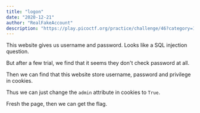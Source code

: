 ```yaml
---
title: "logon"
date: "2020-12-21"
author: "RealFakeAccount"
description: "https://play.picoctf.org/practice/challenge/46?category=1&page=1"
---
```

This website gives us username and password. Looks like a SQL injection question.

But after a few trial, we find that it seems they don't check password at all.

Then we can find that this website store username, password and privilege in cookies.

Thus we can just change the `admin` attribute in cookies to `True`.

Fresh the page, then we can get the flag.